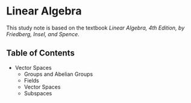 Linear Algebra
===
This study note is based on the textbook *Linear Algebra, 4th Edition, by Friedberg, Insel, and Spence*.

## Table of Contents
* Vector Spaces
  * Groups and Abelian Groups
  * Fields
  * Vector Spaces
  * Subspaces